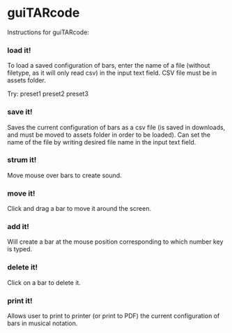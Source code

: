 # guiTARcode

Instructions for guiTARcode: 

### load it! 
To load a saved configuration of bars, enter 
the name of a file (without filetype, as it 
will only read csv) in the input text 
field. CSV file must be in assets folder.

Try: 
preset1
preset2
preset3 

### save it! 
Saves the current configuration of bars as a 
csv file (is saved in downloads, and must be 
moved to assets folder in order to be loaded).
Can set the name of the file by writing desired 
file name in the input text field. 

### strum it!
Move mouse over bars to create sound.

### move it!
Click and drag a bar to move it around the 
screen.

### add it! 
Will create a bar at the mouse position 
corresponding to which number key is typed. 

### delete it! 
Click on a bar to delete it. 

### print it!
Allows user to print to printer (or print to 
PDF) the current configuration of bars in musical notation.
